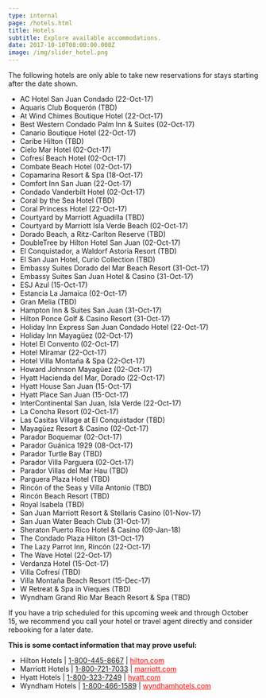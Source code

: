 ```yaml
---
type: internal
page: /hotels.html
title: Hotels
subtitle: Explore available accommodations.
date: 2017-10-10T08:00:00.000Z
image: /img/slider_hotel.png
---
```

The following hotels are only able to take new reservations for stays starting after the date shown.

* AC Hotel San Juan Condado (22-Oct-17)
* Aquaris Club Boquerón (TBD)
* At Wind Chimes Boutique Hotel (22-Oct-17)
* Best Western Condado Palm Inn & Suites (02-Oct-17)
* Canario Boutique Hotel (22-Oct-17)
* Caribe Hilton (TBD)
* Cielo Mar Hotel (02-Oct-17)
* Cofresí Beach Hotel (02-Oct-17)
* Combate Beach Hotel (02-Oct-17)
* Copamarina Resort & Spa (18-Oct-17)
* Comfort Inn San Juan (22-Oct-17)
* Condado Vanderbilt Hotel (02-Oct-17)
* Coral by the Sea Hotel (TBD)
* Coral Princess Hotel (22-Oct-17)
* Courtyard by Marriott Aguadilla (TBD)
* Courtyard by Marriott Isla Verde Beach (02-Oct-17)
* Dorado Beach, a Ritz-Carlton Reserve (TBD)
* DoubleTree by Hilton Hotel San Juan (02-Oct-17)
* El Conquistador, a Waldorf Astoria Resort (TBD)
* El San Juan Hotel, Curio Collection (TBD)
* Embassy Suites Dorado del Mar Beach Resort (31-Oct-17)
* Embassy Suites San Juan Hotel & Casino (31-Oct-17)
* ESJ Azul (15-Oct-17)
* Estancia La Jamaica (02-Oct-17)
* Gran Melia (TBD)
* Hampton Inn & Suites San Juan (31-Oct-17)
* Hilton Ponce Golf & Casino Resort (31-Oct-17)
* Holiday Inn Express San Juan Condado Hotel (22-Oct-17)
* Holiday Inn Mayagüez (02-Oct-17)
* Hotel El Convento (02-Oct-17)
* Hotel Miramar (22-Oct-17)
* Hotel Villa Montaña & Spa (22-Oct-17)
* Howard Johnson Mayagüez (02-Oct-17)
* Hyatt Hacienda del Mar, Dorado (22-Oct-17)
* Hyatt House San Juan (15-Oct-17)
* Hyatt Place San Juan (15-Oct-17)
* InterContinental San Juan, Isla Verde (22-Oct-17)
* La Concha Resort (02-Oct-17)
* Las Casitas Village at El Conquistador (TBD)
* Mayagüez Resort & Casino (02-Oct-17)
* Parador Boquemar (02-Oct-17)
* Parador Guánica 1929 (08-Oct-17)
* Parador Turtle Bay (TBD)
* Parador Villa Parguera (02-Oct-17)
* Parador Villas del Mar Hau (TBD)
* Parguera Plaza Hotel (TBD)
* Rincón of the Seas y Villa Antonio (TBD)
* Rincón Beach Resort (TBD)
* Royal Isabela (TBD)
* San Juan Marriott Resort & Stellaris Casino (01-Nov-17)
* San Juan Water Beach Club (31-Oct-17)
* Sheraton Puerto Rico Hotel & Casino (09-Jan-18)
* The Condado Plaza Hilton (31-Oct-17)
* The Lazy Parrot Inn, Rincón (22-Oct-17)
* The Wave Hotel (22-Oct-17)
* Verdanza Hotel (15-Oct-17)
* Villa Cofresí (TBD)
* Villa Montaña Beach Resort (15-Dec-17)
* W Retreat & Spa in Vieques (TBD)
* Wyndham Grand Rio Mar Beach Resort & Spa (TBD)

If you have a trip scheduled for this upcoming week and through October 15, we recommend you call your hotel or travel agent directly and consider rebooking for a later date.

**This is some contact information that may prove useful:**

* Hilton Hotels | [1-800-445-8667](tel:+18004458667) | <a target="_blank" style="color: red !important;" href="http://www3.hilton.com/">hilton.com </a>
* Marriott Hotels | [1-800-721-7033](tel:+18007217033) | <a target="_blank" style="color: red !important;" href="https://www.marriott.com">marriott.com</a>
* Hyatt Hotels | [1-800-323-7249](tel:+18003237249) | <a target="_blank" style="color: red !important;" href="https://www.hyatt.com/">hyatt.com</a>
* Wyndham Hotels | [1-800-466-1589](tel:+18004661589) | <a target="_blank" style="color: red !important;" href="https://www.wyndhamhotels.com/">wyndhamhotels.com </a>
